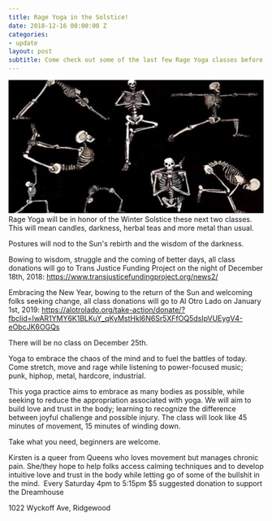 ```yaml
---
title: Rage Yoga in the Solstice!
date: 2018-12-16 00:00:00 Z
categories:
- update
layout: post
subtitle: Come check out some of the last few Rage Yoga classes before the break to stretch in the Winter Solstice
---
```


![Rage Yoga](/assets/rageyoga.png)
Rage Yoga will be in honor of the Winter Solstice these next two classes.
This will mean candles, darkness, herbal teas and more metal than usual.

Postures will nod to the Sun's rebirth and the wisdom of the darkness.

Bowing to wisdom, struggle and the coming of better days, all class donations will go to Trans Justice Funding Project on the night of December 18th, 2018: 
https://www.transjusticefundingproject.org/news2/

Embracing the New Year, bowing to the return of the Sun and welcoming folks seeking change, all class donations will go to Al Otro Lado on January 1st, 2019: 
https://alotrolado.org/take-action/donate/?fbclid=IwAR1YMY6K1BLKuY_qKyMstHkl6N6Sr5XFfOQ5dsIpVUEygV4-eObcJK6OGQs

There will be no class on December 25th.

Yoga to embrace the chaos of the mind and to fuel the battles of today. Come stretch, move and rage while listening to power-focused music; punk, hiphop, metal, hardcore, industrial.

This yoga practice aims to embrace as many bodies as possible, while seeking to reduce the appropriation associated with yoga. We will aim to build love and trust in the body; learning to recognize the difference between joyful challenge and possible injury. The class will look like 45 minutes of movement, 15 minutes of winding down. 

Take what you need, beginners are welcome.

Kirsten is a queer from Queens who loves movement but manages chronic pain. She/they hope to help folks access calming techniques and to develop intuitive love and trust in the body while letting go of some of the bullshit in the mind.  Every Saturday 4pm to 5:15pm $5 suggested donation to support the Dreamhouse

1022 Wyckoff Ave, Ridgewood
